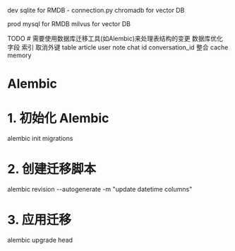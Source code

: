 dev
    sqlite for RMDB - connection.py
    chromadb for vector DB

prod
    mysql for RMDB
    milvus for vector DB

TODO
    # 需要使用数据库迁移工具(如Alembic)来处理表结构的变更
    数据库优化 字段 索引 取消外键
    table
        article
        user
        note
        chat
            id conversation_id 整合
    cache
    memory

# Alembic
# 1. 初始化 Alembic
alembic init migrations

# 2. 创建迁移脚本
alembic revision --autogenerate -m "update datetime columns"

# 3. 应用迁移
alembic upgrade head